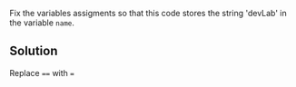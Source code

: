 Fix the variables assigments so that this code stores the string 'devLab' in the variable `name`.

## Solution
Replace `==` with `=`